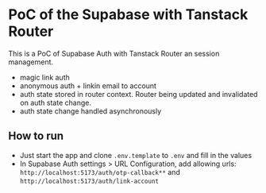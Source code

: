 # PoC of the Supabase with Tanstack Router

This is a PoC of Supabase Auth with Tanstack Router an session management.
- magic link auth
- anonymous auth + linkin email to account
- auth state stored in router context. Router being updated and invalidated on auth state change. 
- auth state change handled asynchronously

## How to run
- Just start the app and clone `.env.template` to `.env` and fill in the values
- In Supabase Auth settings > URL Configuration, add allowing urls: `http://localhost:5173/auth/otp-callback**` and `http://localhost:5173/auth/link-account`